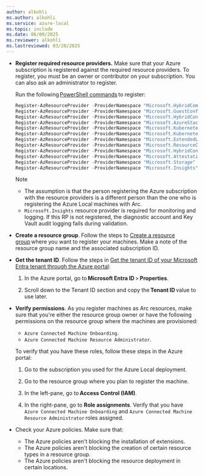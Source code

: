 ```yaml
---
author: alkohli
ms.author: alkohli
ms.service: azure-local
ms.topic: include
ms.date: 06/09/2025
ms.reviewer: alkohli
ms.lastreviewed: 03/20/2025
---
```



- **Register required resource providers.** Make sure that your Azure subscription is registered against the required resource providers. To register, you must be an owner or contributor on your subscription. You can also ask an administrator to register.

   Run the following [PowerShell commands](/azure/azure-resource-manager/management/resource-providers-and-types#azure-powershell) to register:

   ```powershell
   Register-AzResourceProvider -ProviderNamespace "Microsoft.HybridCompute" 
   Register-AzResourceProvider -ProviderNamespace "Microsoft.GuestConfiguration" 
   Register-AzResourceProvider -ProviderNamespace "Microsoft.HybridConnectivity" 
   Register-AzResourceProvider -ProviderNamespace "Microsoft.AzureStackHCI" 
   Register-AzResourceProvider -ProviderNamespace "Microsoft.Kubernetes" 
   Register-AzResourceProvider -ProviderNamespace "Microsoft.KubernetesConfiguration" 
   Register-AzResourceProvider -ProviderNamespace "Microsoft.ExtendedLocation" 
   Register-AzResourceProvider -ProviderNamespace "Microsoft.ResourceConnector" 
   Register-AzResourceProvider -ProviderNamespace "Microsoft.HybridContainerService"
   Register-AzResourceProvider -ProviderNamespace "Microsoft.Attestation"
   Register-AzResourceProvider -ProviderNamespace "Microsoft.Storage"
   Register-AzResourceProvider -ProviderNamespace "Microsoft.Insights"
   ```

    > [!NOTE]
    > - The assumption is that the person registering the Azure subscription with the resource providers is a different person than the one who is registering the Azure Local machines with Arc.
   > - `Microsoft.Insights` resource provider is required for monitoring and logging. If this RP is not registered, the diagnostic account and Key Vault audit logging fails during validation.

- **Create a resource group**. Follow the steps to [Create a resource group](/azure/azure-resource-manager/management/manage-resource-groups-portal#create-resource-groups) where you want to register your machines. Make a note of the resource group name and the associated subscription ID.

- **Get the tenant ID**. Follow the steps in [Get the tenant ID of your Microsoft Entra tenant through the Azure portal](/azure/azure-portal/get-subscription-tenant-id):

   1. In the Azure portal, go to **Microsoft Entra ID** > **Properties**.

   1. Scroll down to the Tenant ID section and copy the **Tenant ID** value to use later.
   
- **Verify permissions**. As you register machines as Arc resources, make sure that you're either the resource group owner or have the following permissions on the resource group where the machines are provisioned:

   - `Azure Connected Machine Onboarding`.
   - `Azure Connected Machine Resource Administrator`.

   To verify that you have these roles, follow these steps in the Azure portal:
    
   1. Go to the subscription you used for the Azure Local deployment.

   1. Go to the resource group where you plan to register the machine.

   1. In the left-pane, go to **Access Control (IAM)**.

   1. In the right-pane, go to **Role assignments**. Verify that you have `Azure Connected Machine Onboarding` and `Azure Connected Machine Resource Administrator` roles assigned.

- Check your Azure policies. Make sure that:
    - The Azure policies aren't blocking the installation of extensions.
    - The Azure policies aren't blocking the creation of certain resource types in a resource group.
    - The Azure policies aren't blocking the resource deployment in certain locations.
